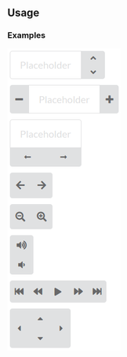 ## Usage

### Examples

![Example image of numberInput](/docs/examples.png)

<? @source {jsx} example.jsx ?>

<? @source ../../build/api.md ?>
